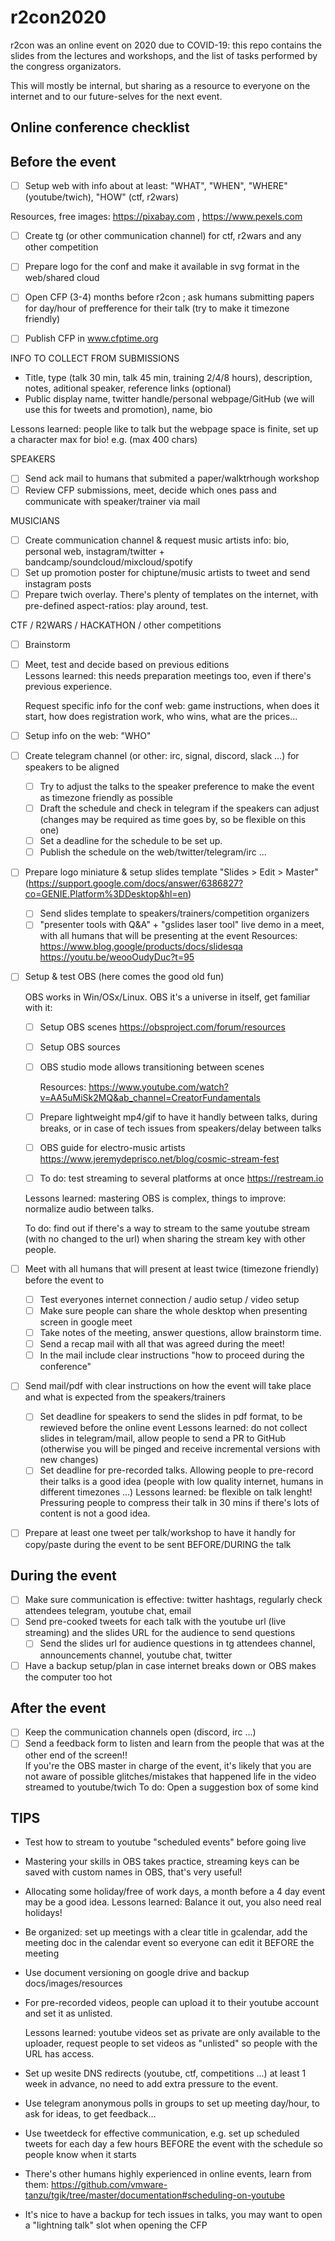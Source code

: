 # r2con2020

r2con was an online event on 2020 due to COVID-19: this repo contains the slides from the lectures and workshops, and the list of tasks performed by the congress organizators.

This will mostly be internal, but sharing as a resource to everyone on the internet and to our future-selves for the next event.

## Online conference checklist 

## Before the event
* [ ] Setup web with info about at least: "WHAT", "WHEN", "WHERE" (youtube/twich), "HOW" (ctf, r2wars)

Resources, free images: https://pixabay.com  , https://www.pexels.com 
* [ ] Create tg (or other communication channel) for ctf, r2wars and any other competition
* [ ] Prepare logo for the conf and make it available in svg format in the web/shared cloud

* [ ] Open CFP (3-4) months before r2con ; ask humans submitting papers for day/hour of prefference for their talk (try to make it timezone friendly)
* [ ] Publish CFP in www.cfptime.org

INFO TO COLLECT FROM SUBMISSIONS
- Title, type (talk 30 min, talk 45 min, training 2/4/8 hours), description, notes, aditional speaker, reference links (optional)
- Public display name, twitter handle/personal webpage/GitHub (we will use this for tweets and promotion), name, bio 

Lessons learned: people like to talk but the webpage space is finite, set up a character max for bio! e.g. (max 400 chars)

SPEAKERS
* [ ] Send ack mail to humans that submited a paper/walktrhough workshop
* [ ] Review CFP submissions, meet, decide which ones pass and communicate with speaker/trainer via mail

MUSICIANS
* [ ] Create communication channel & request music artists info: bio, personal web, instagram/twitter + bandcamp/soundcloud/mixcloud/spotify
* [ ] Set up promotion poster for chiptune/music artists to tweet and send instagram posts
* [ ] Prepare twich overlay. There's plenty of templates on the internet, with pre-defined aspect-ratios: play around, test.

CTF / R2WARS / HACKATHON / other competitions
* [ ] Brainstorm 
* [ ] Meet, test and decide based on previous editions  
  Lessons learned: this needs preparation meetings too, even if there's previous experience.
  
  Request specific info for the conf web: game instructions, when does it start, how does registration work, who wins, what are the prices...

* [ ] Setup info on the web: "WHO"

* [ ] Create telegram channel (or other: irc, signal, discord, slack ...) for speakers to be aligned
  * [ ] Try to adjust the talks to the speaker preference to make the event as timezone friendly as possible
  * [ ] Draft the schedule and check in telegram if the speakers can adjust (changes may be required as time goes by, so be flexible on this one)
  * [ ] Set a deadline for the schedule to be set up.
  * [ ] Publish the schedule on the web/twitter/telegram/irc ...

* [ ] Prepare logo miniature & setup slides template "Slides > Edit > Master" (https://support.google.com/docs/answer/6386827?co=GENIE.Platform%3DDesktop&hl=en)
  * [ ] Send slides template to speakers/trainers/competition organizers
  * [ ] "presenter tools with Q&A" + "gslides laser tool" live demo in a meet, with all humans that will be presenting at the event
  Resources: https://www.blog.google/products/docs/slidesqa    https://youtu.be/weooOudyDuc?t=95

* [ ] Setup & test OBS (here comes the good old fun)
  
  OBS works in Win/OSx/Linux. OBS it's a universe in itself, get familiar with it:
  * [ ] Setup OBS scenes   https://obsproject.com/forum/resources
  * [ ] Setup OBS sources
  * [ ] OBS studio mode allows transitioning between scenes 
    
    Resources: https://www.youtube.com/watch?v=AA5uMiSk2MQ&ab_channel=CreatorFundamentals
  * [ ] Prepare lightweight mp4/gif to have it handly between talks, during breaks, or in case of tech issues from speakers/delay between talks 
  * [ ] OBS guide for electro-music artists https://www.jeremydeprisco.net/blog/cosmic-stream-fest 
  * [ ] To do: test streaming to several platforms at once https://restream.io
  
  Lessons learned: mastering OBS is complex, things to improve: normalize audio between talks.
  
  To do: find out if there's a way to stream to the same youtube stream (with no changed to the url) when sharing the stream key with other people.
        
* [ ] Meet with all humans that will present at least twice (timezone friendly) before the event to
  * [ ] Test everyones internet connection / audio setup / video setup
  * [ ] Make sure people can share the whole desktop when presenting screen in google meet
  * [ ] Take notes of the meeting, answer questions, allow brainstorm time. 
  * [ ] Send a recap mail with all that was agreed during the meet!
  * [ ] In the mail include clear instructions "how to proceed during the conference"

* [ ] Send mail/pdf with clear instructions on how the event will take place and what is expected from the speakers/trainers
  * [ ] Set deadline for speakers to send the slides in pdf format, to be rewieved before the online event
    Lessons learned: do not collect slides in telegram/mail, allow people to send a PR to GitHub (otherwise you will be pinged and receive incremental versions with new changes)
  * [ ] Set deadline for pre-recorded talks. Allowing people to pre-record their talks is a good idea (people with low quality internet, humans in different timezones ...)
    Lessons learned: be flexible on talk lenght! Pressuring people to compress their talk in 30 mins if there's lots of content is not a good idea.
* [ ] Prepare at least one tweet per talk/workshop to have it handly for copy/paste during the event to be sent BEFORE/DURING the talk                         


## During the event
* [ ] Make sure communication is effective: twitter hashtags, regularly check attendees telegram, youtube chat, email
* [ ] Send pre-cooked tweets for each talk with the youtube url (live streaming) and the slides URL for the audience to send questions
  * [ ] Send the slides url for audience questions in tg attendees channel, announcements channel, youtube chat, twitter
* [ ] Have a backup setup/plan in case internet breaks down or OBS makes the computer too hot 

## After the event
* [ ] Keep the communication channels open (discord, irc ...)
* [ ] Send a feedback form to listen and learn from the people that was at the other end of the screen!!  
    If you're the OBS master in charge of the event, it's likely that you are not aware of possible glitches/mistakes that happened life in the video streamed to youtube/twich
        To do: Open a suggestion box of some kind

## TIPS
- Test how to stream to youtube "scheduled events" before going live
- Mastering your skills in OBS takes practice, streaming keys can be saved with custom names in OBS, that's very useful!
- Allocating some holiday/free of work days, a month before a 4 day event may be a good idea. 
  Lessons learned: Balance it out, you also need real holidays!
- Be organized: set up meetings with a clear title in gcalendar, add the meeting doc in the calendar event so everyone can edit it BEFORE the meeting
- Use document versioning on google drive and backup docs/images/resources
- For pre-recorded videos, people can upload it to their youtube account and set it as unlisted.
    
    Lessons learned: youtube videos set as private are only available to the uploader, request people to set videos as "unlisted" so people with the URL has access. 
- Set up wesite DNS redirects (youtube, ctf, competitions ...) at least 1 week in advance, no need to add extra pressure to the event.
- Use telegram anonymous polls in groups to set up meeting day/hour, to ask for ideas, to get feedback...
- Use tweetdeck for effective communication, e.g. set up scheduled tweets for each day a few hours BEFORE the event with the schedule so people know when it starts
- There's other humans highly experienced in online events, learn from them:
  https://github.com/vmware-tanzu/tgik/tree/master/documentation#scheduling-on-youtube
- It's nice to have a backup for tech issues in talks, you may want to open a "lightning talk" slot when opening the CFP
